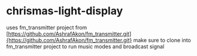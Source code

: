 # chrismas-light-display
uses fm_transmitter project from [https://github.com/AshrafAkon/fm_transmitter.git]{https://github.com/AshrafAkon/fm_transmitter.git}
make sure to clone into fm_transmitter project to run music modes and broadcast signal